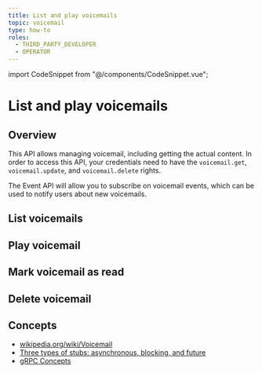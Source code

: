 ```yaml
---
title: List and play voicemails
topic: voicemail
type: how-to
roles:
  - THIRD_PARTY_DEVELOPER
  - OPERATOR
---
```

import CodeSnippet from "@/components/CodeSnippet.vue";

# List and play voicemails

## Overview
This API allows managing voicemail, including getting the actual content. In order to access this API,
your credentials need to have the `voicemail.get`, `voicemail.update`, and `voicemail.delete` rights.

The Event API will allow you to subscribe on voicemail events, which can be used to notify users about new voicemails.

<DemoConfigurer />

## List voicemails
<CodeSnippet
  grpcurlOperator="https://github.com/working-group-two/docs.wgtwo.com/blob/master/examples/grpcurl/operator/voicemail/list-voicemail.sh"
  grpcurlThirdpartydev="https://github.com/working-group-two/docs.wgtwo.com/blob/master/examples/grpcurl/thirdpartydev/voicemail/list-voicemail.sh"
  :kotlinDeps="['events-grpc', 'utils-grpc']"
  kotlinOperator="https://github.com/working-group-two/docs.wgtwo.com/blob/master/examples/kotlin/operator/voicemail/src/main/kotlin/ListVoicemail.kt"
  kotlinThirdpartydev="https://github.com/working-group-two/docs.wgtwo.com/blob/master/examples/kotlin/thirdpartydev/voicemail/src/main/kotlin/ListVoicemail.kt"
  />

## Play voicemail
<CodeSnippet
  grpcurlOperator="https://github.com/working-group-two/docs.wgtwo.com/blob/master/examples/grpcurl/operator/voicemail/play-voicemail.sh"
  grpcurlThirdpartydev="https://github.com/working-group-two/docs.wgtwo.com/blob/master/examples/grpcurl/thirdpartydev/voicemail/play-voicemail.sh"
  :kotlinDeps="['events-grpc', 'utils-grpc']"
  kotlinOperator="https://github.com/working-group-two/docs.wgtwo.com/blob/master/examples/kotlin/operator/voicemail/src/main/kotlin/PlayVoicemail.kt"
  kotlinThirdpartydev="https://github.com/working-group-two/docs.wgtwo.com/blob/master/examples/kotlin/thirdpartydev/voicemail/src/main/kotlin/PlayVoicemail.kt"
  />


## Mark voicemail as read
<CodeSnippet
  grpcurlOperator="https://github.com/working-group-two/docs.wgtwo.com/blob/master/examples/grpcurl/operator/voicemail/mark-voicemail-as-read.sh"
  grpcurlThirdpartydev="https://github.com/working-group-two/docs.wgtwo.com/blob/master/examples/grpcurl/thirdpartydev/voicemail/mark-voicemail-as-read.sh"
  :kotlinDeps="['events-grpc', 'utils-grpc']"
  kotlinOperator="https://github.com/working-group-two/docs.wgtwo.com/blob/master/examples/kotlin/operator/voicemail/src/main/kotlin/MarkVoicemailAsRead.kt"
  kotlinThirdpartydev="https://github.com/working-group-two/docs.wgtwo.com/blob/master/examples/kotlin/thirdpartydev/voicemail/src/main/kotlin/MarkVoicemailAsRead.kt"
  />

## Delete voicemail
<CodeSnippet
  grpcurlOperator="https://github.com/working-group-two/docs.wgtwo.com/blob/master/examples/grpcurl/operator/voicemail/delete-voicemail.sh"
  grpcurlThirdpartydev="https://github.com/working-group-two/docs.wgtwo.com/blob/master/examples/grpcurl/thirdpartydev/voicemail/delete-voicemail.sh"
  :kotlinDeps="['events-grpc', 'utils-grpc']"
  kotlinOperator="https://github.com/working-group-two/docs.wgtwo.com/blob/master/examples/kotlin/operator/voicemail/src/main/kotlin/DeleteVoicemail.kt"
  kotlinThirdpartydev="https://github.com/working-group-two/docs.wgtwo.com/blob/master/examples/kotlin/thirdpartydev/voicemail/src/main/kotlin/DeleteVoicemail.kt"
  />

## Concepts
* [wikipedia.org/wiki/Voicemail](https://en.wikipedia.org/wiki/Voicemail)
* [Three types of stubs: asynchronous, blocking, and future](https://grpc.io/docs/reference/java/generated-code/)
* [gRPC Concepts](https://grpc.io/docs/guides/concepts/)
